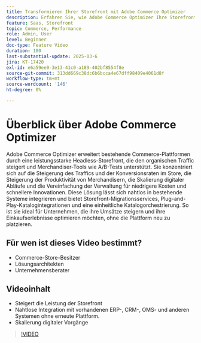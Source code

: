 ```yaml
---
title: Transformieren Ihrer Storefront mit Adobe Commerce Optimizer
description: Erfahren Sie, wie Adobe Commerce Optimizer Ihre Storefront durch hohe Leistung, erhöhten Traffic und nahtlose Integration verbessern kann.
feature: Saas, Storefront
topic: Commerce, Performance
role: Admin, User
level: Beginner
doc-type: Feature Video
duration: 180
last-substantial-update: 2025-03-6
jira: KT-17420
exl-id: e6a59ee0-3e13-41c0-a189-402bf8554f8e
source-git-commit: 313dd669c38dc6b6bcca4e67dff98409e4061d8f
workflow-type: tm+mt
source-wordcount: '146'
ht-degree: 0%

---
```


# Überblick über Adobe Commerce Optimizer

Adobe Commerce Optimizer erweitert bestehende Commerce-Plattformen durch eine leistungsstarke Headless-Storefront, die den organischen Traffic steigert und Merchandiser-Tools wie A/B-Tests unterstützt. Sie konzentriert sich auf die Steigerung des Traffics und der Konversionsraten im Store, die Steigerung der Produktivität von Merchandisern, die Skalierung digitaler Abläufe und die Vereinfachung der Verwaltung für niedrigere Kosten und schnellere Innovationen. Diese Lösung lässt sich nahtlos in bestehende Systeme integrieren und bietet Storefront-Migrationsservices, Plug-and-Play-Katalogintegrationen und eine einheitliche Katalogorchestrierung. So ist sie ideal für Unternehmen, die ihre Umsätze steigern und ihre Einkaufserlebnisse optimieren möchten, ohne die Plattform neu zu platzieren.

## Für wen ist dieses Video bestimmt?

* Commerce-Store-Besitzer
* Lösungsarchitekten
* Unternehmensberater

## Videoinhalt

* Steigert die Leistung der Storefront
* Nahtlose Integration mit vorhandenen ERP-, CRM-, OMS- und anderen Systemen ohne erneute Plattform.
* Skalierung digitaler Vorgänge

>[!VIDEO](https://video.tv.adobe.com/v/3450472?learn=on&captions=ger)
